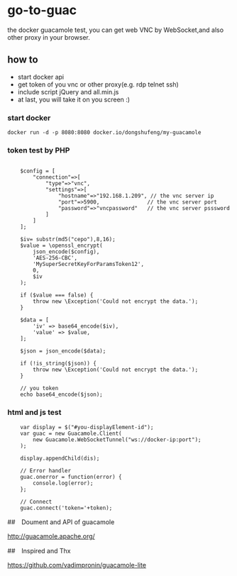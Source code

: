 # go-to-guac
the docker guacamole test, you can get web VNC by WebSocket,and also other proxy in your browser.

## how to

* start docker api
* get token of you vnc or other proxy(e.g. rdp telnet ssh)
* include script jQuery and all.min.js
* at last, you will take it on you screen :)



### start docker
```
docker run -d -p 8080:8080 docker.io/dongshufeng/my-guacamole

```

### token test by PHP

```

    $config = [
        "connection"=>[
            "type"=>"vnc",
            "settings"=>[
                "hostname"=>"192.168.1.209", // the vnc server ip
                "port"=>5900,				// the vnc server port
                "password"=>"vncpassword"   // the vnc server psssword
            ]
        ]
    ];

    $iv= substr(md5("cepo"),8,16);
    $value = \openssl_encrypt(
        json_encode($config),
        'AES-256-CBC',
        'MySuperSecretKeyForParamsToken12',
        0,
        $iv
    );

    if ($value === false) {
        throw new \Exception('Could not encrypt the data.');
    }

    $data = [
        'iv' => base64_encode($iv),
        'value' => $value,
    ];

    $json = json_encode($data);

    if (!is_string($json)) {
        throw new \Exception('Could not encrypt the data.');
    }

    // you token
    echo base64_encode($json);

```

### html and js test

```
	var display = $("#you-displayElement-id");
	var guac = new Guacamole.Client(
	    new Guacamole.WebSocketTunnel("ws://docker-ip:port");
	);

	display.appendChild(dis);

	// Error handler
	guac.onerror = function(error) {
	    console.log(error);
	};

	// Connect
	guac.connect('token='+token);
```


##　Doument and API of guacamole

http://guacamole.apache.org/

##　Inspired and Thx

https://github.com/vadimpronin/guacamole-lite